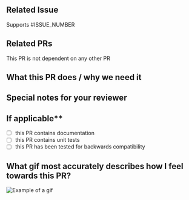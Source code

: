 <!--  Thanks for sending a pull request!  Here are some tips for you:
1. Make sure to read the Contributing Guide before submitting your PR: https://github.com/IBM/oper8/blob/main/CONTRIBUTING.md
2. If this PR closes another issue, add 'closes #<issue number>' somewhere in the PR summary. GitHub will automatically close that issue when this PR gets merged. Alternatively, adding 'refs #<issue number>' will not close the issue, but help provide the reviewer more context.-->

## Related Issue
Supports #ISSUE_NUMBER

## Related PRs
This PR is not dependent on any other PR

## What this PR does / why we need it

## Special notes for your reviewer

## If applicable**
- [ ] this PR contains documentation
- [ ] this PR contains unit tests
- [ ] this PR has been tested for backwards compatibility

## What gif most accurately describes how I feel towards this PR?
![Example of a gif](https://media.giphy.com/media/snwvCcEKk33Hy/giphy.gif)
